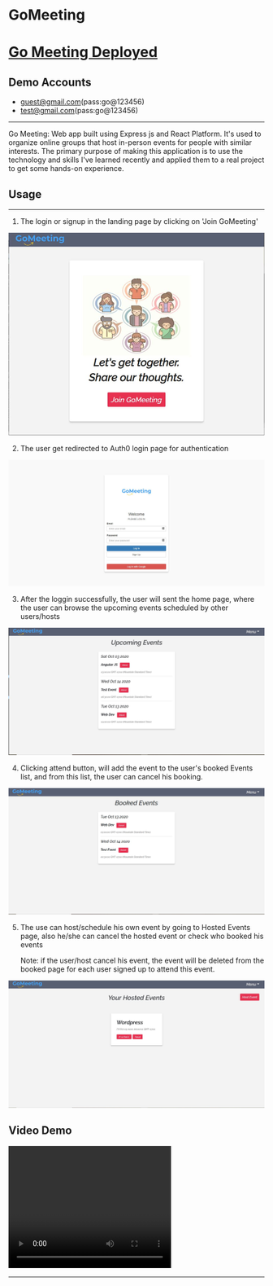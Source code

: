 # GoMeeting

<h1><a href="https://go-meeting.herokuapp.com/" target="_blank">Go Meeting Deployed</a></h1>

<h2>Demo Accounts</h2>

- guest@gmail.com(pass:go@123456)
- test@gmail.com(pass:go@123456)

<hr>
Go Meeting: Web app built using Express js and React Platform. It's used to organize online groups that host in-person events for people with similar interests. The primary purpose of making this application is to use the technology and skills I've learned recently and applied them to a real project to get some hands-on experience.

<h2>Usage</h2>
<hr>

1. The login or signup in the landing page by clicking on 'Join GoMeeting'

!["One"](Readme/step1.jpg)

2. The user get redirected to Auth0 login page for authentication

!["two"](Readme/step2.jpg)

3. After the loggin successfully, the user will sent the home page, where the user can browse the upcoming events scheduled by other users/hosts

!["three"](Readme/step3.jpg)

4. Clicking attend button, will add the event to the user's booked Events list, and from this list, the user can cancel his booking.

!["four"](Readme/step4.jpg)

5. The use can host/schedule his own event by going to Hosted Events page, also he/she can cancel the hosted event or check who booked his events

   Note: if the user/host cancel his event, the event will be deleted from the booked page for each user signed up to attend this event.

!["five"](Readme/step5.jpg)

<h2>Video Demo</h2>

<video width="320" height="240" controls>
  <source src="Readme/GoMeeting.mp4" type="video/mp4">
</video>

<hr>

